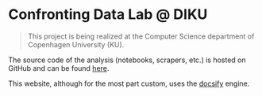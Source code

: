 # Confronting Data Lab @ DIKU

> This project is being realized at the Computer Science department of Copenhagen University (KU).

The source code of the analysis (notebooks, scrapers, etc.) is hosted on GitHub and can be found [here](https://github.com/jethronap/AsylumData_KU).

This website, although for the most part custom, uses the [docsify](https://docsify.js.org) engine.
